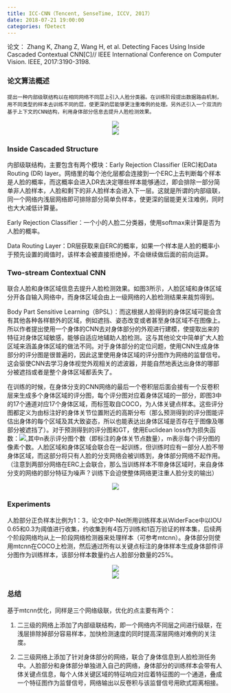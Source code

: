 ```yaml
---
title: ICC-CNN（Tencent, SenseTime, ICCV, 2017）
date: 2018-07-21 19:00:00
categories: fDetect
---
```


<script type="text/javascript" src="http://cdn.mathjax.org/mathjax/latest/MathJax.js?config=default"></script>

论文： Zhang K, Zhang Z, Wang H, et al. Detecting Faces Using Inside Cascaded Contextual CNN[C]// IEEE International Conference on Computer Vision. IEEE, 2017:3190-3198.

### 论文算法概述

    提出一种内部级联结构以在相同网络不同层上引入人脸分类器。在训练阶段提出数据路由机制，用不同类型的样本去训练不同的层，使更深的层能够更注重难例的处理。另外还引入一个双流的基于上下文的CNN结构，利用身体部分信息去提升人脸检测效果。
       
<center><img src="{{ site.baseurl }}/images/pdDetect/icc_cnn1.png"></center>

<center><img src="{{ site.baseurl }}/images/pdDetect/icc_cnn2.png"></center>
	   
### Inside Cascaded Structure

   内部级联结构，主要包含有两个模块：Early Rejection Classifier (ERC)和Data Routing (DR) layer。网络里的每个池化层都会连接到一个ERC上去判断每个样本是人脸的概率，而这概率会进入DR去决定哪些样本能够通过，即会排除一部分简单非人脸样本，人脸和剩下的非人脸样本会进入下一层。这就是所谓的内部级联，同一个网络内浅层网络即可排除部分简单负样本，使更深的层能更关注难例，同时也大大减低计算量。

   Early Rejection Classifier：一个小的人脸二分类器，使用softmax来计算是否为人脸的概率。

   Data Routing Layer：DR层获取来自ERC的概率，如果一个样本是人脸的概率小于预先设置的阈值时，该样本会被直接拒绝掉，不会继续做后面的前向运算。

### Two-stream Contextual CNN

   联合人脸和身体区域信息去提升人脸检测效果。如图3所示，人脸区域和身体区域分开各自输入网络中，而身体区域会由上一级网络的人脸检测结果来裁剪得到。

   Body Part Sensitive Learning（BPSL）：而这根据人脸得到的身体区域可能会含有其他各种各样额外的区域，例如遮挡、姿态改变或者甚至身体区域不在图像上。所以作者提出使用一个身体的CNN去对身体部分的外观进行建模，使提取出来的特征对身体区域敏感，能够自适应地辅助人脸检测。这与其他论文中简单扩大人脸区域来涵盖身体区域的做法不同。对于身体部分的定位问题，使用CNN生成身体部分的评分图是很普遍的，因此这里使用身体区域的评分图作为网络的监督信号。这会驱使CNN去学习身体视觉外观相关的滤波器，并能自然地表达出身体的哪部分被遮挡或者是整个身体区域都丢失了。

   在训练的时候，在身体分支的CNN网络的最后一个卷积层后面会接有一个反卷积层来生成多个身体区域的评分图，每个评分图对应着身体区域的一部分，即图3中的17个通道对应17个身体区域，而标签取自COCO，为人体关键点样本。这些评分图都定义为由标注好的身体关节位置附近的高斯分布（那么预测得到的评分图能评估出身体的每个区域及其大致姿态，所以也能表达出身体区域是否存在于图像及哪部分被遮挡了）。对于预测得到的评分图和GT，使用Euclidean loss作为损失函数：<img src="{{ site.baseurl }}/images/pdDetect/icc_cnn3.png">,其中n表示评分图个数（即标注的身体关节点数量），m表示每个评分图的像素个数。人脸区域和身体区域会联合在一起训练，但训练时应有一部分人脸不带身体区域，而这部分将只有人脸的分支网络会被训练到，身体部分网络不起作用。（注意到两部分网络在ERC上会联合，那么当训练样本不带身体区域时，来自身体分支的网络的部分特征为噪声？训练下会迫使整体网络更注重人脸分支的输出）
   
<center><img src="{{ site.baseurl }}/images/pdDetect/icc_cnn4.png"></center>

### Experiments

   人脸部分正负样本比例为1：3，论文中P-Net所用训练样本从WiderFace中以IOU 0.65和0.3为阈值进行收集，约收集到有4百万训练和1百万验证的样本集，后续两个阶段网络均从上一阶段网络检测器来处理样本（可参考mtcnn）。身体部分则使用mtcnn在COCO上检测，然后通过所有以关键点标注的身体样本生成身体部件评分图作为训练样本，该部分样本数量约占人脸部分数量的25%。
   
<center><img src="{{ site.baseurl }}/images/pdDetect/icc_cnn5.png"></center>

<center><img src="{{ site.baseurl }}/images/pdDetect/icc_cnn6.png"></center>

### 总结

基于mtcnn优化，同样是三个网络级联，优化的点主要有两个：

1. 二三级的网络上添加了内部级联结构，即一个网络内不同层之间进行级联，在浅层排除掉部分容易样本，加快检测速度的同时提高深层网络对难例的关注度。

2. 二三级网络上添加了针对身体部分的网络，联合了身体信息到人脸检测任务中。人脸部分和身体部分单独进入自己的网络，身体部分的训练样本会带有人体关键点信息，每个人体关键区域的特征响应对应着特征图的一个通道，叠成一个特征图作为监督信号，网络输出以反卷积与该监督信号用欧式距离相接。
